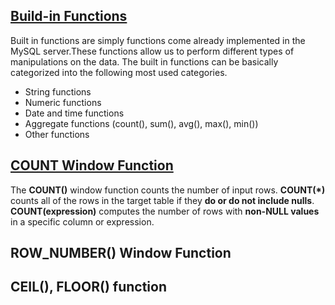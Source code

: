 ## [Build-in Functions](https://www.w3schools.com/sql/sql_ref_mysql.asp)

Built in functions are simply functions come already implemented in the MySQL server.These functions allow us to perform different types of manipulations on the data. The built in functions can be basically categorized into the following most used categories.

* String functions
* Numeric functions
* Date and time functions
* Aggregate functions (count(), sum(), avg(), max(), min())
* Other functions

## [COUNT Window Function](https://medium.com/analytics-vidhya/mysql-window-functions-37e1bb222d30)

The **COUNT()** window function counts the number of input rows. 
**COUNT(*)** counts all of the rows in the target table if they **do or do not include nulls**. 
**COUNT(expression)** computes the number of rows with **non-NULL values** in a specific column or expression.

## ROW_NUMBER() Window Function

## CEIL(), FLOOR() function


